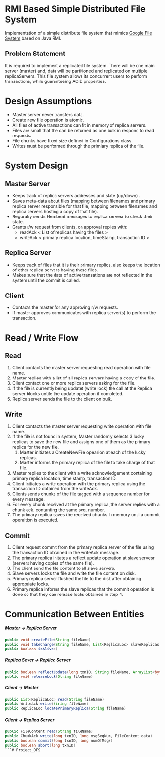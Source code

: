 RMI Based Simple Distributed File System
===============================

Implementation of a simple distribute file system that mimics [Google File System](http://en.wikipedia.org/wiki/Google_File_System) based on Java RMI.

Problem Statement
----------------------------
It is required to implement a replicated file system. There will be one main server (master) and, data will be partitioned and replicated on multiple replicaServers. This file system allows its concurrent users to perform transactions, while guaranteeing ACID properties.

# Design Assumptions #
- Master server never transfers data.
- Create new file operation is atomic.
- All files of active transactions can fit in memory of replica servers.
- Files are small that the can be returned as one bulk in respond to read requests.
- File chunks have fixed size defined in Configurations class.
- Writes must be performed through the primiary replica of the file.


# System Design #
## Master Server ##
+ Keeps track of replica servers addresses and state (up/down) .
+ Saves meta-data about files (mapping between filenames and primary replica server responsible for that file, mapping between filenames and replica servers hosting a copy of that file).
+ Reguralry sends Hearbeat messages to replica servesr to check their state.
+ Grants r/w request from clients, on approval replies with:
	+ readAck < List of replicas having the files >
	+ writeAck < primary replica location, timeStamp, transaction ID >

## Replica Server ##
+ Keeps track of files that it is their primary replica, also keeps the location of other replica servers having those files.
+ Makes sure that the data of active transations are not reflected in the system until the commit is called.

## Client ##
+ Contacts the master for any approving r/w requests.
+ If master approves communicates with replica server(s) to perform the transaction.

# Read / Write Flow #
Read
----------
> 
1. Client contacts the master server requesting read operation with file name.
2. Master replies with a list of all replica servers having a copy of the file.
3. Client contact one or more replica servers asking for the file.
4. If the file is currently being updatet (write lock) the call at the Replica server blocks untile the update operation if completed.
5. Replica server sends the file to the client on bulk.


Write
--------
> 
1. Client contacts the master server requesting write operation with file name.
2. If the file is not found in system, Master randomly selects 3 lucky replicas to save the new file and assigns one of them as the primary replica for the new file.
	1. Master initiates a CreateNewFile opearion at each of the lucky replicas.
	2. Master informs the primary replica of the file to take charge of  that file.
3. Master replies to the client with a write acknowledgement containing primary replica location, time stamp, transaction ID.
4. Client initiates a write operation with the primary replica using the transaction ID obtained from the writeAck.
5. Clients sends chunks of the file tagged with a sequence number for every message.
6. For every chunk received at the primary replica, the server replies with a chunk ack. contanting the same seq. number.
7. The primary replica saves the received chunks in memory until a commit operaition is executed.

Commit
-----------
> 
1. Client request commit from the primary replica server of the file using the transaction ID obtained in the writeAck message.
2. The primary replica initates a reflect update operation at slave servesr (servers having copies of the same file).
3. The client send the file content to all slave servers.
4. Slave servers locks the file and write the file content on disk.
5. Primary replica server flushed the file to the disk after obtaining appropriate locks.
6. Primary replica informs the slave replicas that the commit operation is done so that they can release locks obtained in step 4.


# Communication Between Entities #
##### Master →  Replica Server #####
```java
public void createFile(String fileName)
public void takeCharge(String fileName, List<ReplicaLoc> slaveReplicas)
public boolean isAlive()
```
##### Replica Sever → Replica Server #####
```java
public boolean reflectUpdate(long txnID, String fileName, ArrayList<byte[]> data)
public void releaseLock(String fileName)
```
##### Client → Master #####
```java
public List<ReplicaLoc> read(String fileName)
public WriteAck write(String fileName)
public ReplicaLoc locatePrimaryReplica(String fileName)
```

##### Client → Replica Server #####
```java
public FileContent read(String fileName)
public ChunkAck write(long txnID, long msgSeqNum, FileContent data)
public boolean commit(long txnID, long numOfMsgs)
public boolean abort(long txnID)
```# Proiect_DFS
